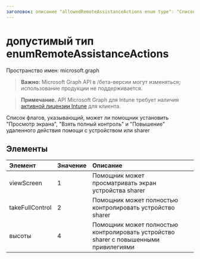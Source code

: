 ```yaml
---
заголовок: описание "allowedRemoteAssistanceActions enum type": "Список флагов, указывающий, может ли помощник установить экран просмотра", "Взять полный контроль" и "Повышение" с помощью устройства или sharer автора: "dougeby" ms.localizationpriority: medium ms.prod: "intune" doc_type: enumPageType
---
```


# <a name="allowedremoteassistanceactions-enum-type"></a>допустимый тип enumRemoteAssistanceActions

Пространство имен: microsoft.graph

> **Важно:** Microsoft Graph API в /бета-версии могут изменяться; использование продукции не поддерживается.

> **Примечание.** API Microsoft Graph для Intune требует наличия [активной лицензии Intune](https://go.microsoft.com/fwlink/?linkid=839381) для клиента.

Список флагов, указывающий, может ли помощник установить "Просмотр экрана", "Взять полный контроль" и "Повышение" удаленного действия помощи с устройством или sharer

## <a name="members"></a>Элементы
|Элемент|Значение|Описание|
|:---|:---|:---|
|viewScreen|1|Помощник может просматривать экран устройства sharer|
|takeFullControl|2|Помощник может полностью контролировать устройство sharer|
|высоты|4 |Помощник может полностью контролировать устройство sharer с повышенными привилегиями|



